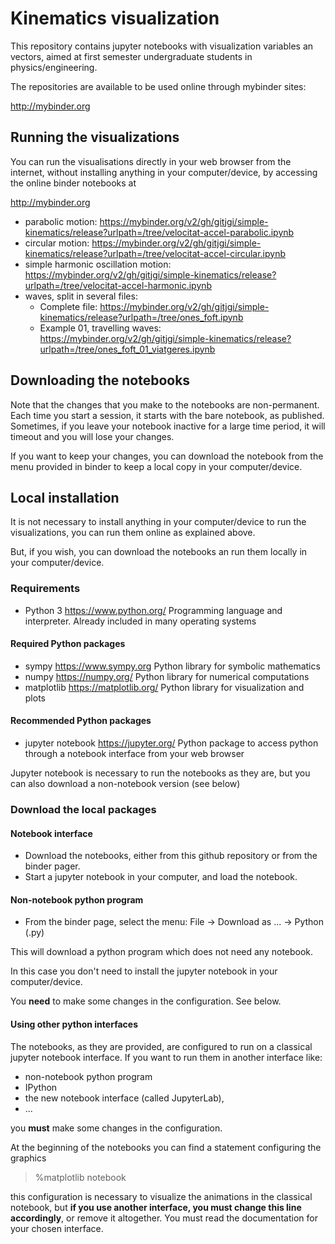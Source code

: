 # Kinematics visualization

This repository contains jupyter notebooks with visualization variables an vectors, aimed at first semester undergraduate students in physics/engineering.

The repositories are available to be used online through mybinder sites:

http://mybinder.org

## Running the visualizations

You can run the visualisations directly in your web browser from the internet, without installing anything in your computer/device, by accessing the online binder notebooks at

http://mybinder.org

- parabolic motion: https://mybinder.org/v2/gh/gitjgi/simple-kinematics/release?urlpath=/tree/velocitat-accel-parabolic.ipynb
- circular motion:
https://mybinder.org/v2/gh/gitjgi/simple-kinematics/release?urlpath=/tree/velocitat-accel-circular.ipynb
- simple harmonic oscillation motion: https://mybinder.org/v2/gh/gitjgi/simple-kinematics/release?urlpath=/tree/velocitat-accel-harmonic.ipynb
- waves, split in several files:
	- Complete file: https://mybinder.org/v2/gh/gitjgi/simple-kinematics/release?urlpath=/tree/ones_foft.ipynb
	- Example 01, travelling waves: https://mybinder.org/v2/gh/gitjgi/simple-kinematics/release?urlpath=/tree/ones_foft_01_viatgeres.ipynb


## Downloading the notebooks

Note that the changes that you make to the notebooks are non-permanent.
Each time you start a session, it starts with the bare notebook, as published.
Sometimes, if you leave your notebook inactive for a large time period, it will timeout and you will lose your changes.

If you want to keep your changes, you can download the notebook from the menu provided in binder to keep a local copy in your computer/device.

## Local installation

It is not necessary to install anything in your computer/device to run the visualizations, you can run them online as explained above.

But, if you wish, you can download the notebooks an run them locally in your computer/device.

### Requirements

- Python 3 https://www.python.org/
Programming language and interpreter. Already included in many operating systems

#### Required Python packages

- sympy https://www.sympy.org
Python library for symbolic mathematics
- numpy https://numpy.org/
Python library for numerical computations
- matplotlib https://matplotlib.org/
Python library for visualization and plots

#### Recommended Python packages

- jupyter notebook https://jupyter.org/
Python package to access python through a notebook interface from your web browser

Jupyter notebook is necessary to run the notebooks as they are, but you can also download a non-notebook version (see below)

### Download the local packages

#### Notebook interface

- Download the notebooks, either from this github repository or from the binder pager.
- Start a jupyter notebook in your computer, and load the notebook.

#### Non-notebook python program

- From the binder page, select the menu:
File -> Download as ... -> Python (.py)

This will download a python program which does not need any notebook.

In this case you don't need to install the jupyter notebook in your computer/device.

You **need** to make some changes in the configuration. See below.

#### Using other python interfaces

The notebooks, as they are provided, are configured to run on a classical jupyter notebook interface. If you want to run them in another interface like:
- non-notebook python program
- IPython
- the new notebook interface (called JupyterLab),
- ...

you **must** make some changes in the configuration.

At the beginning of the notebooks you can find a statement configuring the graphics

> %matplotlib notebook

this configuration is necessary to visualize the animations in the classical notebook, but **if you use another interface, you must change this line accordingly**, or remove it altogether. You must read the documentation for your chosen interface.
